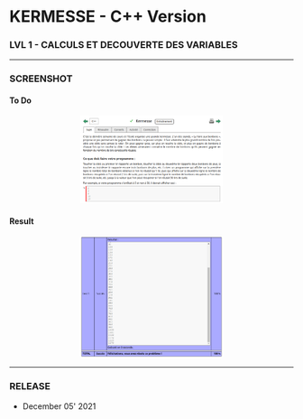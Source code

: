 # KERMESSE - C++ Version
### LVL 1 - CALCULS ET DECOUVERTE DES VARIABLES

---
### **SCREENSHOT**

#### To Do
<div align="center">
    <img
        src="https://github.com/Ayckinn/CPP/blob/main/FRANCE_IOI/LEVEL_01/3_Calculs_et_variables/10_kermesse/todo.png"
        alt="DEMO"
        style="width:50%">
</div>

#### Result
<div align="center">
    <img
        src="https://github.com/Ayckinn/CPP/blob/main/FRANCE_IOI/LEVEL_01/3_Calculs_et_variables/10_kermesse/result.png"
        alt="DEMO"
        style="width:50%">
</div>

---
### **RELEASE**

- December 05' 2021